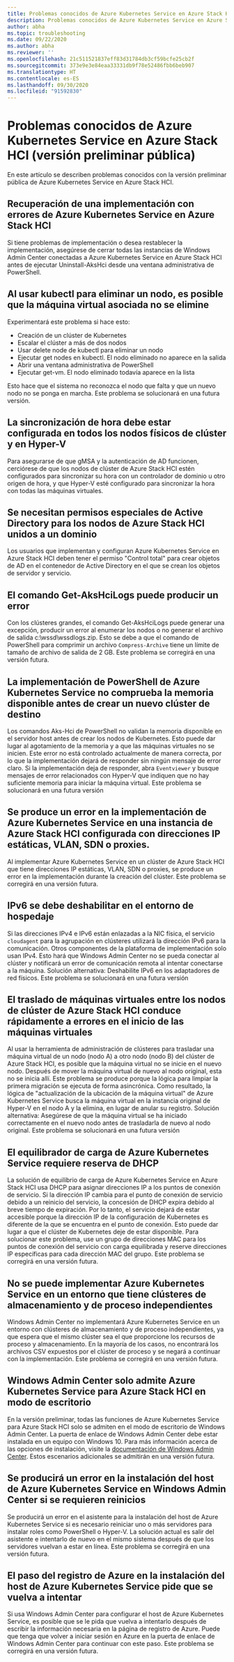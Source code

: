 ```yaml
---
title: Problemas conocidos de Azure Kubernetes Service en Azure Stack HCI
description: Problemas conocidos de Azure Kubernetes Service en Azure Stack HCI
author: abha
ms.topic: troubleshooting
ms.date: 09/22/2020
ms.author: abha
ms.reviewer: ''
ms.openlocfilehash: 21c511521837eff83d31784db3cf59bcfe25cb2f
ms.sourcegitcommit: 373e9e3e84eaa33331db9f78e52486fbb6beb907
ms.translationtype: HT
ms.contentlocale: es-ES
ms.lasthandoff: 09/30/2020
ms.locfileid: "91592830"
---
```

# <a name="known-issues-for-azure-kubernetes-service-on-azure-stack-hci-public-preview"></a>Problemas conocidos de Azure Kubernetes Service en Azure Stack HCI (versión preliminar pública)
En este artículo se describen problemas conocidos con la versión preliminar pública de Azure Kubernetes Service en Azure Stack HCI.

## <a name="recovering-from-a-failed-aks-on-azure-stack-hci-deployment"></a>Recuperación de una implementación con errores de Azure Kubernetes Service en Azure Stack HCI
Si tiene problemas de implementación o desea restablecer la implementación, asegúrese de cerrar todas las instancias de Windows Admin Center conectadas a Azure Kubernetes Service en Azure Stack HCI antes de ejecutar Uninstall-AksHci desde una ventana administrativa de PowerShell.

## <a name="when-using-kubectl-to-delete-a-node-the-associated-vm-might-not-be-deleted"></a>Al usar kubectl para eliminar un nodo, es posible que la máquina virtual asociada no se elimine
Experimentará este problema si hace esto:
* Creación de un clúster de Kubernetes
* Escalar el clúster a más de dos nodos
* Usar delete node <nombreDelNodo> de kubectl para eliminar un nodo 
* Ejecutar get nodes en kubectl. El nodo eliminado no aparece en la salida
* Abrir una ventana administrativa de PowerShell
* Ejecutar get-vm. El nodo eliminado todavía aparece en la lista

Esto hace que el sistema no reconozca el nodo que falta y que un nuevo nodo no se ponga en marcha. Este problema se solucionará en una futura versión.

## <a name="time-synchronization-must-be-configured-across-all-physical-cluster-nodes-and-in-hyper-v"></a>La sincronización de hora debe estar configurada en todos los nodos físicos de clúster y en Hyper-V
Para asegurarse de que gMSA y la autenticación de AD funcionen, cerciórese de que los nodos de clúster de Azure Stack HCI estén configurados para sincronizar su hora con un controlador de dominio u otro origen de hora, y que Hyper-V esté configurado para sincronizar la hora con todas las máquinas virtuales.

## <a name="special-active-directory-permissions-are-needed-for-domain-joined-azure-stack-hci-nodes"></a>Se necesitan permisos especiales de Active Directory para los nodos de Azure Stack HCI unidos a un dominio 
Los usuarios que implementan y configuran Azure Kubernetes Service en Azure Stack HCI deben tener el permiso "Control total" para crear objetos de AD en el contenedor de Active Directory en el que se crean los objetos de servidor y servicio. 

## <a name="get-akshcilogs-command-may-fail"></a>El comando Get-AksHciLogs puede producir un error
Con los clústeres grandes, el comando Get-AksHciLogs puede generar una excepción, producir un error al enumerar los nodos o no generar el archivo de salida c:\wssd\wssdlogs.zip.
Esto se debe a que el comando de PowerShell para comprimir un archivo `Compress-Archive` tiene un límite de tamaño de archivo de salida de 2 GB. Este problema se corregirá en una versión futura.

## <a name="azure-kubernetes-service-powershell-deployment-doesnt-check-for-available-memory-before-creating-a-new-target-cluster"></a>La implementación de PowerShell de Azure Kubernetes Service no comprueba la memoria disponible antes de crear un nuevo clúster de destino
Los comandos Aks-Hci de PowerShell no validan la memoria disponible en el servidor host antes de crear los nodos de Kubernetes. Esto puede dar lugar al agotamiento de la memoria y a que las máquinas virtuales no se inicien. Este error no está controlado actualmente de manera correcta, por lo que la implementación dejará de responder sin ningún mensaje de error claro.
Si la implementación deja de responder, abra `Eventviewer` y busque mensajes de error relacionados con Hyper-V que indiquen que no hay suficiente memoria para iniciar la máquina virtual.
Este problema se solucionará en una futura versión

## <a name="azure-kubernetes-service-deployment-fails-on-an-azure-stack-hci-configured-with-static-ips-vlans-sdn-or-proxies"></a>Se produce un error en la implementación de Azure Kubernetes Service en una instancia de Azure Stack HCI configurada con direcciones IP estáticas, VLAN, SDN o proxies.
Al implementar Azure Kubernetes Service en un clúster de Azure Stack HCI que tiene direcciones IP estáticas, VLAN, SDN o proxies, se produce un error en la implementación durante la creación del clúster. Este problema se corregirá en una versión futura.

## <a name="ipv6-must-be-disabled-in-the-hosting-environment"></a>IPv6 se debe deshabilitar en el entorno de hospedaje
Si las direcciones IPv4 e IPv6 están enlazadas a la NIC física, el servicio `cloudagent` para la agrupación en clústeres utilizará la dirección IPv6 para la comunicación. Otros componentes de la plataforma de implementación solo usan IPv4. Esto hará que Windows Admin Center no se pueda conectar al clúster y notificará un error de comunicación remota al intentar conectarse a la máquina.
Solución alternativa: Deshabilite IPv6 en los adaptadores de red físicos.
Este problema se solucionará en una futura versión

## <a name="moving-virtual-machines-between-azure-stack-hci-cluster-nodes-quickly-leads-to-vm-startup-failures"></a>El traslado de máquinas virtuales entre los nodos de clúster de Azure Stack HCI conduce rápidamente a errores en el inicio de las máquinas virtuales
Al usar la herramienta de administración de clústeres para trasladar una máquina virtual de un nodo (nodo A) a otro nodo (nodo B) del clúster de Azure Stack HCI, es posible que la máquina virtual no se inicie en el nuevo nodo. Después de mover la máquina virtual de nuevo al nodo original, esta no se inicia allí.
Este problema se produce porque la lógica para limpiar la primera migración se ejecuta de forma asincrónica. Como resultado, la lógica de "actualización de la ubicación de la máquina virtual" de Azure Kubernetes Service busca la máquina virtual en la instancia original de Hyper-V en el nodo A y la elimina, en lugar de anular su registro.
Solución alternativa: Asegúrese de que la máquina virtual se ha iniciado correctamente en el nuevo nodo antes de trasladarla de nuevo al nodo original.
Este problema se solucionará en una futura versión

## <a name="load-balancer-in-azure-kubernetes-service-requires-dhcp-reservation"></a>El equilibrador de carga de Azure Kubernetes Service requiere reserva de DHCP
La solución de equilibrio de carga de Azure Kubernetes Service en Azure Stack HCI usa DHCP para asignar direcciones IP a los puntos de conexión de servicio. Si la dirección IP cambia para el punto de conexión de servicio debido a un reinicio del servicio, la concesión de DHCP expira debido al breve tiempo de expiración. Por lo tanto, el servicio dejará de estar accesible porque la dirección IP de la configuración de Kubernetes es diferente de la que se encuentra en el punto de conexión. Esto puede dar lugar a que el clúster de Kubernetes deje de estar disponible.
Para solucionar este problema, use un grupo de direcciones MAC para los puntos de conexión del servicio con carga equilibrada y reserve direcciones IP específicas para cada dirección MAC del grupo.
Este problema se corregirá en una versión futura.

## <a name="cannot-deploy-azure-kubernetes-service-to-an-environment-that-has-separate-storage-and-compute-clusters"></a>No se puede implementar Azure Kubernetes Service en un entorno que tiene clústeres de almacenamiento y de proceso independientes
Windows Admin Center no implementará Azure Kubernetes Service en un entorno con clústeres de almacenamiento y de proceso independientes, ya que espera que el mismo clúster sea el que proporcione los recursos de proceso y almacenamiento. En la mayoría de los casos, no encontrará los archivos CSV expuestos por el clúster de proceso y se negará a continuar con la implementación.
Este problema se corregirá en una versión futura.

## <a name="windows-admin-center-only-supports-azure-kubernetes-service-for-azure-stack-hci-in-desktop-mode"></a>Windows Admin Center solo admite Azure Kubernetes Service para Azure Stack HCI en modo de escritorio
En la versión preliminar, todas las funciones de Azure Kubernetes Service para Azure Stack HCI solo se admiten en el modo de escritorio de Windows Admin Center. La puerta de enlace de Windows Admin Center debe estar instalada en un equipo con Windows 10. Para más información acerca de las opciones de instalación, visite la [documentación de Windows Admin Center](https://docs.microsoft.com/windows-server/manage/windows-admin-center/plan/installation-options). Estos escenarios adicionales se admitirán en una versión futura.

## <a name="azure-kubernetes-service-host-setup-fails-in-windows-admin-center-if-reboots-are-required"></a>Se producirá un error en la instalación del host de Azure Kubernetes Service en Windows Admin Center si se requieren reinicios
Se producirá un error en el asistente para la instalación del host de Azure Kubernetes Service si es necesario reiniciar uno o más servidores para instalar roles como PowerShell o Hyper-V. La solución actual es salir del asistente e intentarlo de nuevo en el mismo sistema después de que los servidores vuelvan a estar en línea. Este problema se corregirá en una versión futura.

## <a name="azure-registration-step-in-azure-kubernetes-service-host-setup-asks-to-try-again"></a>El paso del registro de Azure en la instalación del host de Azure Kubernetes Service pide que se vuelva a intentar
Si usa Windows Admin Center para configurar el host de Azure Kubernetes Service, es posible que se le pida que vuelva a intentarlo después de escribir la información necesaria en la página de registro de Azure. Puede que tenga que volver a iniciar sesión en Azure en la puerta de enlace de Windows Admin Center para continuar con este paso. Este problema se corregirá en una versión futura.
